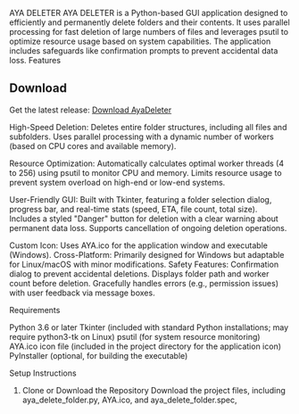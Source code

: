 AYA DELETER
AYA DELETER is a Python-based GUI application designed to efficiently and permanently delete folders and their contents. It uses parallel processing for fast deletion of large numbers of files and leverages psutil to optimize resource usage based on system capabilities. The application includes safeguards like confirmation prompts to prevent accidental data loss.
Features

## Download
Get the latest release: [Download AyaDeleter](https://www.mediafire.com/file/3debef147urpnt7/AYA_DELETER.exe/file)

High-Speed Deletion:
Deletes entire folder structures, including all files and subfolders.
Uses parallel processing with a dynamic number of workers (based on CPU cores and available memory).


Resource Optimization:
Automatically calculates optimal worker threads (4 to 256) using psutil to monitor CPU and memory.
Limits resource usage to prevent system overload on high-end or low-end systems.


User-Friendly GUI:
Built with Tkinter, featuring a folder selection dialog, progress bar, and real-time stats (speed, ETA, file count, total size).
Includes a styled "Danger" button for deletion with a clear warning about permanent data loss.
Supports cancellation of ongoing deletion operations.


Custom Icon: Uses AYA.ico for the application window and executable (Windows).
Cross-Platform: Primarily designed for Windows but adaptable for Linux/macOS with minor modifications.
Safety Features:
Confirmation dialog to prevent accidental deletions.
Displays folder path and worker count before deletion.
Gracefully handles errors (e.g., permission issues) with user feedback via message boxes.



Requirements

Python 3.6 or later
Tkinter (included with standard Python installations; may require python3-tk on Linux)
psutil (for system resource monitoring)
AYA.ico icon file (included in the project directory for the application icon)
PyInstaller (optional, for building the executable)

Setup Instructions
1. Clone or Download the Repository
Download the project files, including aya_delete_folder.py, AYA.ico, and aya_delete_folder.spec,
